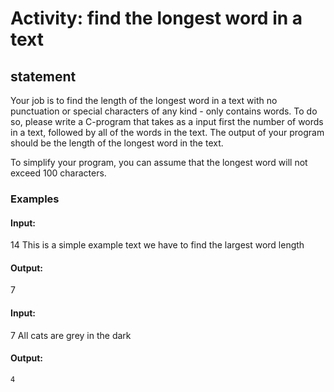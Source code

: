 # Activity: find the longest word in a text

## statement
Your job is to find the length of the longest word in a text with no punctuation or special characters of any kind - only contains words. To do so, please write a C-program that takes as a input first the number of words in a text, followed by all of the words in the text. The output of your program should be the length of the longest word in the text.

To simplify your program, you can assume that the longest word will not exceed 100 characters.
### Examples

#### Input:

  14
This is a simple example text
we have to find the largest word length

#### Output:

 7
#### Input:

7
All cats are grey in the dark
#### Output:

    4
